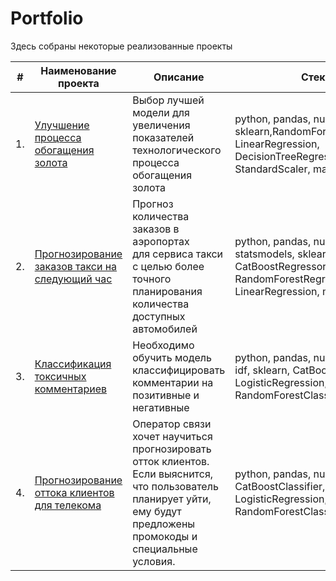 # Portfolio

Здесь собраны некоторые реализованные проекты

| #    | Наименование проекта                | Описание                                                     | Стек                                                         |
| ---- | ------------------------------------------------------------ | ------------------------------------------------------------ | ------------------------------------------------------------ |
| 1.   | [Улучшение процесса обогащения золота](https://github.com/NatalyaSe/portfolio/tree/master/Gold%20Recovery) | Выбор лучшей модели для увеличения <br/>показателей технологического процесса <br/>обогащения золота | python, pandas, numpy, sklearn,RandomForestRegressor, LinearRegression, DecisionTreeRegressor, StandardScaler, matplotlib       |
| 2.   | [Прогнозирование заказов такси на следующий час](https://github.com/NatalyaSe/portfolio/tree/master/Taxi%20Service) | Прогноз количества заказов в аэропортах <br/>для сервиса такси с целью более точного планирования количества доступных <br/>автомобилей | python, pandas, numpy, statsmodels, sklearn, CatBoostRegressor, LightGBM, RandomForestRegressor, LinearRegression, matplotlib |
| 3.   | [Классификация токсичных комментариев](https://github.com/NatalyaSe/portfolio/tree/master/Analyzing%20Texts) | Необходимо обучить модель классифицировать комментарии на позитивные и негативные | python, pandas, numpy, nltk, tf-idf, sklearn, CatBoostClassifier, LogisticRegression, RandomForestClassifier |
| 4.   | [Прогнозирование оттока клиентов для телекома](https://github.com/NatalyaSe/portfolio/tree/master/Telecom) | Оператор связи хочет научиться прогнозировать отток клиентов. Если выяснится, что пользователь планирует уйти, ему будут предложены промокоды и специальные условия.  | python, pandas, numpy, sklearn, CatBoostClassifier, LogisticRegression, RandomForestClassifier |
